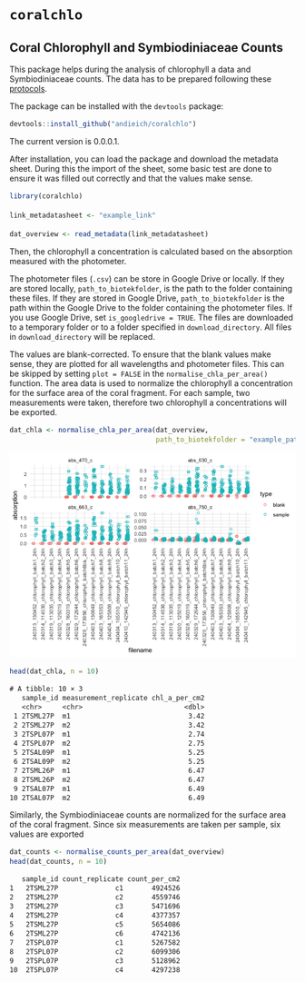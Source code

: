 # `coralchlo`


## Coral Chlorophyll and Symbiodiniaceae Counts

This package helps during the analysis of chlorophyll a data and
Symbiodiniaceae counts. The data has to be prepared following these
[protocols](https://andieich.github.io/coral_chlorophyll_symcounts/).

The package can be installed with the `devtools` package:

``` r
devtools::install_github("andieich/coralchlo")
```

The current version is 0.0.0.1.

After installation, you can load the package and download the metadata
sheet. During this the import of the sheet, some basic test are done to
ensure it was filled out correctly and that the values make sense.

``` r
library(coralchlo)

link_metadatasheet <- "example_link"

dat_overview <- read_metadata(link_metadatasheet)
```

Then, the chlorophyll a concentration is calculated based on the
absorption measured with the photometer.

The photometer files (`.csv`) can be store in Google Drive or locally.
If they are stored locally, `path_to_biotekfolder`, is the path to the
folder containing these files. If they are stored in Google Drive,
`path_to_biotekfolder` is the path within the Google Drive to the folder
containing the photometer files. If you use Google Drive, set
`is_googledrive = TRUE`. The files are downloaded to a temporary folder
or to a folder specified in `download_directory`. All files in
`download_directory` will be replaced.

The values are blank-corrected. To ensure that the blank values make
sense, they are plotted for all wavelengths and photometer files. This
can be skipped by setting `plot = FALSE` in the
`normalise_chla_per_area()` function. The area data is used to normalize
the chlorophyll a concentration for the surface area of the coral
fragment. For each sample, two measurements were taken, therefore two
chlorophyll a concentrations will be exported.

``` r
dat_chla <- normalise_chla_per_area(dat_overview,
                                    path_to_biotekfolder = "example_path")
```

![](README_files/figure-commonmark/unnamed-chunk-6-1.png)

``` r
head(dat_chla, n = 10)
```

    # A tibble: 10 × 3
       sample_id measurement_replicate chl_a_per_cm2
       <chr>     <chr>                         <dbl>
     1 2TSML27P  m1                             3.42
     2 2TSML27P  m2                             3.42
     3 2TSPL07P  m1                             2.74
     4 2TSPL07P  m2                             2.75
     5 2TSAL09P  m1                             5.25
     6 2TSAL09P  m2                             5.25
     7 2TSML26P  m1                             6.47
     8 2TSML26P  m2                             6.47
     9 2TSAL07P  m1                             6.49
    10 2TSAL07P  m2                             6.49

Similarly, the Symbiodiniaceae counts are normalized for the surface
area of the coral fragment. Since six measurements are taken per sample,
six values are exported

``` r
dat_counts <- normalise_counts_per_area(dat_overview)
head(dat_counts, n = 10)
```

       sample_id count_replicate count_per_cm2
    1   2TSML27P              c1       4924526
    2   2TSML27P              c2       4559746
    3   2TSML27P              c3       5471696
    4   2TSML27P              c4       4377357
    5   2TSML27P              c5       5654086
    6   2TSML27P              c6       4742136
    7   2TSPL07P              c1       5267582
    8   2TSPL07P              c2       6099306
    9   2TSPL07P              c3       5128962
    10  2TSPL07P              c4       4297238
